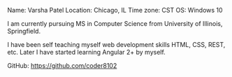 Name: Varsha Patel
Location: Chicago, IL
Time zone: CST
OS: Windows 10

I am currently pursuing MS in Computer Science from University of Illinois, Springfield.

I have been self teaching myself web development skills HTML, CSS, REST, etc. Later I have started learning Angular 2+ by myself.

GitHub: https://github.com/coder8102
